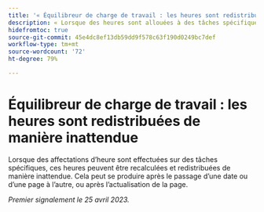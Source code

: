 ```yaml
---
title: '« Équilibreur de charge de travail : les heures sont redistribuées de manière inattendue. »'
description: « Lorsque des heures sont allouées à des tâches spécifiques, ces heures peuvent être calculées et redistribuées de manière inattendue. Cela peut se produire après le passage d’une date ou d’une page à l’autre, ou après l’actualisation de la page. »
hidefromtoc: true
source-git-commit: 45e4dc8ef13db59dd9f578c63f190d0249bc7def
workflow-type: tm+mt
source-wordcount: '72'
ht-degree: 79%

---
```



# Équilibreur de charge de travail : les heures sont redistribuées de manière inattendue

Lorsque des affectations d’heure sont effectuées sur des tâches spécifiques, ces heures peuvent être recalculées et redistribuées de manière inattendue. Cela peut se produire après le passage d’une date ou d’une page à l’autre, ou après l’actualisation de la page.

_Premier signalement le 25 avril 2023._


